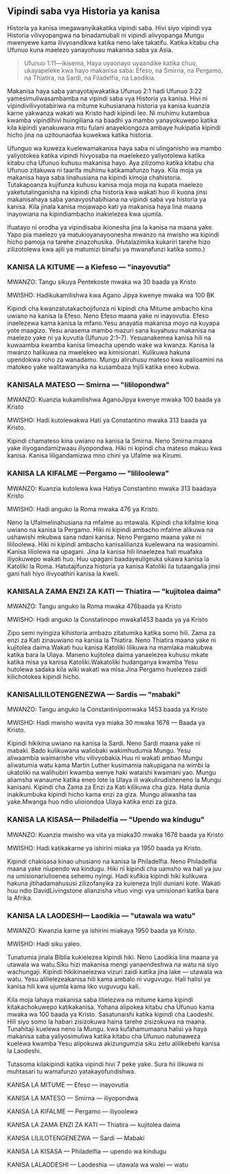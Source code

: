 ## Vipindi saba vya Historia ya kanisa

Historia ya kanisa imegawanyikakatika vipindi saba. Hivi siyo vipindi vya Historia vilivyopangwa na binadamubali ni vipindi alivyopanga Mungu mwenyewe kama ilivyoandikwa katika neno lake takatifu. Katika kitabu cha Ufunuo kuna maelezo yanayohusu makanisa saba ya Asia.

> Ufunuo 1:11&mdash;ikisema, Haya uyaonayo uyaandike katika chuo, ukayapeleke kwa hayo makanisa saba: Efeso, na Smirna, na Pergamo, na Thiatira, na Sardi, na Filadelfia, na Laodikia.

Makanisa haya saba yanayotajwakatika Ufunuo 2:1 hadi Ufunuo 3:22 yamesimuliwasambamba na vipindi saba vya Historia ya kanisa. Hivi ni vipindivilivyotabiriwa na mitume kuhusianana historia ya kanisa kuanzia karne yakwanza wakati wa Kristo hadi kipindi leo. Ni muhimu kutambua kwamba vipindihivi huingiliana na baadhi ya mambo yanayokuwepo katika kila kipindi yanakuwana mtu fulani anayekiongoza ambaye hukipatia kipindi hicho jina na uzitounaofaa kuwekwa katika historia.

Ufunguo wa kuweza kuelewamakanisa haya saba ni ulinganisho wa mambo yaliyotokea katika vipindi hivyosaba na maelekezo yaliyotolewa katika kitabu cha Ufunuo kuhusu makanisa hayo. Aya zilizomo katika kitabu cha Ufunuo zitakuwa ni taarifa muhimu katikamafunzo haya. Kila moja ya makanisa haya saba linahusiana na kipindi kimoja chahistoria. Tutakapoanza kujifunza kuhusu kanisa moja moja na kupata maelezo yaketutalinganisha na kipindi cha historia kwa wakati huo ili kuona jinsi makanisahaya saba yanavyoshabihiana na vipindi saba vya historia ya kanisa. Kila jinala kanisa mojawapo kati ya makanisa haya lina maana inayowiana na kipindiambacho inakielezea kwa ujumla.

Ifuatayo ni orodha ya vipindisaba ikionesha jina la kanisa na maana yake. Yapo pia maelezo ya matukioyanayoonesha mwanzo na mwisho wa kipindi hicho pamoja na tarehe zinazohusika. (Hutalazimika kukariri tarehe hizo zilizotolewa kwa ajili ya matumizi binafsi ya mwanafunzi katika somo.)

### KANISA LA KITUME — a Kiefeso — "inayovutia"

MWANZO: Tangu sikuya Pentekoste mwaka wa 30 baada ya Kristo

MWISHO: Hadikukamilishwa kwa Agano Jipya kwenye mwaka wa 100 BK

Kipindi cha kwanzatutakachojifunza ni kipindi cha Mitume ambacho kina uwiano na kanisa la Efeso. Neno Efeso maana yake ni inayovutia. Efeso inaelezewa kama kanisa la mfano.Yesu anayatia makanisa moyo na kuyapa yote maagizo. Yesu anasema mambo mazuri sana kuyahusu makanisa na maelezo yake ni ya kuvutia (Ufunuo 2:1&ndash;7). Yesuanakemea kanisa hili na kuwaambia kwamba kanisa limeacha upendo wake wa kwanza. Kanisa la mwanzo halikuwa na mwelekeo wa kimisionari. Kulikuwa hakuna upendokwa roho za wanadamu. Mungu aliruhusu mateso kwa walioamini na matokeo yake walitawanyika na kusambaza Injili katika eneo kubwa.

### KANISALA MATESO — Smirna — "lililopondwa"

MWANZO: Kuanzia kukamilishwa AganoJipya kwenye mwaka 100 baada ya Kristo

MWISHO: Hadi kutolewakwa Hati ya Constantino mwaka 313 baada ya Kristo.

Kipindi chamateso kina uwiano na kanisa la Smirna. Neno Smirna maana yake iliyogandamizwaau iliyopondwa. Hiki ni kipindi cha mateso makuu kwa kanisa. Kanisa liligandamizwa mno chini ya Ufalme wa Kirumi.

### KANISA LA KIFALME —Pergamo — "lililoolewa"

MWANZO: Kuanzia kutolewa kwa Hatiya Constantino mwaka 313 baadaya Kristo

MWISHO: Hadi anguko la Roma mwaka 476 ya Kristo.

Neno la Ufalmelinahusiana na mfalme au mtawala. Kipindi cha kifalme kina uwiano na kanisa la Pergamo. Hiki ni kipindi ambacho mfalme alikuwa na ushawishi mkubwa sana ndani kanisa. Neno Pergamo maana yake ni lililoolewa. Hiki ni kipindi ambacho kanisalilianza kuelewana na wasioamini. Kanisa liliolewa na upagani. Jina la kanisa hili linaelezea hali muafaka iliyokuwepo wakati huo. Huu upagani baadayeuligeuka ukawa kanisa la Katoliki la Roma. Hatutajifunza historia ya kanisa Katoliki ila tutaangalia jinsi gani hali hiyo ilivyoathiri kanisa la kweli.

### KANISALA ZAMA ENZI ZA KATI — Thiatira — "kujitolea daima"

MWANZO: Tangu anguko la Roma mwaka 476baada ya Kristo

MWISHO: Hadi anguko la Constatinopo mwaka1453 baada ya ya Kristo

Zipo semi nyingiza kihistoria ambazo zitatumika katika somo hili. Zama za enzi za Kati zinauwiano na kanisa la Thiatira. Neno Thiatira maana yake ni kujitolea daima.Wakati huu kanisa Katoliki lilikuwa na mamlaka makubwa katika bara la Ulaya. Maneno kujitolea daima yanaelezea kuhusu mkate katika misa ya kanisa Katoliki.Wakatoliki hudanganya kwamba Yesu hutolewa sadaka kila wiki wakati wa misa.Jina Pergamo huelezea zaidi kilichotokea kipindi hicho.

### KANISALILILOTENGENEZWA — Sardis — "mabaki"

MWANZO: Tangu anguko la Constantinipomwaka 1453 baada ya Kristo

MWISHO: Hadi mwisho wavita vya miaka 30 mwaka 1678 — Baada ya Kristo.

Kipindi hikikina uwiano na kanisa la Sardi. Neno Sardi maana yake ni mabaki. Bado kulikuwana waliobaki wakimhudumia Mungu. Yesu aliwaambia waimarishe vitu vilivyobakia.Huu ni wakati ambao Mungu aliwatumia watu kama Martin Luther kusimamia nakupigana na wimbi la ukatoliki na walihubiri kwamba wenye haki wataishi kwaimani yao. Mungu aliamsha wanaume katika eneo lote la Ulaya ili wakulirudisheneno la Mungu kanisani. Kipindi cha Zama za Enzi za Kati kilikuwa cha giza. Hata dunia inakikumbuka kipindi hicho kama enzi za giza. Mungu aliwasha taa yake.Mwanga huo ndio ulioiondoa Ulaya katika enzi za giza.

### KANISA LA KISASA— Philadelfia — "Upendo wa kindugu"

MWANZO: Kuanzia mwisho wa vita ya miaka30 mwaka 1678 baada ya Kristo

MWISHO: Hadi katikakarne ya ishirini miaka ya 1950 baada ya Kristo.

Kipindi chakisasa kinao uhusiano na kanisa la Philadelfia. Neno Philadelfia maana yake niupendo wa kindugu. Hiki ni kipindi cha uamsho wa hali ya juu na umisionariulioenea sehemu nyingi. Hadi kufikia kipindi hiki kulikuwa hakuna jitihadamahususi zilizofanyika za kuieneza Injili duniani kote. Wakati huu ndio DavidLivingstone alianzisha vituo vingi vya umisionari katika bara la Afrika.

### KANISA LA LAODESHI— Laodikia — "utawala wa watu"

MWANZO: Kwanzia karne ya ishirini miakaya 1950 baada ya Kristo.

MWISHO: Hadi siku yaleo.

Tunatumia jinala Biblia kukielezea kipindi hiki. Neno Laodikia lina maana ya utawala wa watu.Siku hizi makanisa mengi yanaendeshwa na watu na siyo wachungaji. Kipindi hikikinaelezwa vizuri zaidi katika jina lake — utawala wa watu. Yesu alilielezeakanisa hili kama ambalo ni vuguvugu. Hali halisi ya kanisa hili kwa ujumla kama liko vuguvugu kali.

Kila moja lahaya makanisa saba lilielezwa na mitume kama kipindi kitakachokuwepo katikakanisa. Yohana alipokea kitabu cha Ufunuo kama mwaka wa 100 baada ya Kristo. Sasatunaishi katika kipindi cha Laodeshi. Hili siyo somo la habari zisizokuwa haina tarehe zisizokuwa na maana. Tunahitaji kuelewa neno la Mungu. kwa kufahamumaana halisi ya haya makanisa saba yaliyosimuliwa katika kitabu cha Ufunuo natunaweza kuelewa kwamba Yesu alipokuwa akizungumzia siku zetu alilikebehi kanisa la Laodeshi.

Tutasoma kilakipindi katika vipindi hivi 7 peke yake. Sura hii ilikuwa ni muhtasari tu wamafunzo yatakayofundishwa.

KANISA LA MITUME — Efeso — inayovutia

KANISA LA MATESO — Smirna — iliyopondwa

KANISA LA KIFALME — Pergamo — iliyoolewa

KANISA LA ZAMA ENZI ZA KATI — Thiatira — kujitolea daima

KANISA LILILOTENGENEZWA — Sardi — Mabaki

KANISA LA KISASA — Philadelfia — upendo wa kindugu

KANISA LALAODESHI — Laodeshia — utawala wa walei — watu